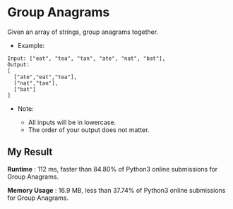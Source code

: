# Group Anagrams

Given an array of strings, group anagrams together.

- Example:

```
Input: ["eat", "tea", "tan", "ate", "nat", "bat"],
Output:
[
  ["ate","eat","tea"],
  ["nat","tan"],
  ["bat"]
]
```

- Note:

  - All inputs will be in lowercase.
  - The order of your output does not matter.
  

## My Result

**Runtime** : 112 ms, faster than 84.80% of Python3 online submissions for Group Anagrams.

**Memory Usage** : 16.9 MB, less than 37.74% of Python3 online submissions for Group Anagrams.
